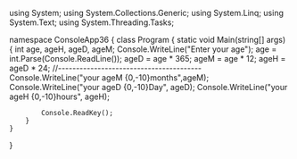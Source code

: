 using System;
using System.Collections.Generic;
using System.Linq;
using System.Text;
using System.Threading.Tasks;

namespace ConsoleApp36
{
    class Program
    {
        static void Main(string[] args)
        {
            int age, ageH, ageD, ageM;
            Console.WriteLine("Enter your age");
            age = int.Parse(Console.ReadLine());
            ageD = age * 365;
            ageM = age * 12;
            ageH = ageD * 24;
            //----------------------------------------
            Console.WriteLine("your ageM {0,-10}months",ageM);
            Console.WriteLine("your ageD {0,-10}Day", ageD);
            Console.WriteLine("your ageH {0,-10}hours", ageH);



            Console.ReadKey();
        }
    }
}
